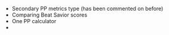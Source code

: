 - Secondary PP metrics type (has been commented on before)
- Comparing Beat Savior scores
- One PP calculator
- 